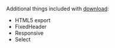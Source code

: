 Additional things included with [download](https://datatables.net/download/index):
  - HTML5 export
  - FixedHeader
  - Responsive
  - Select
